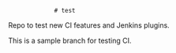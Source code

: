                  # test
Repo to test new CI features and Jenkins plugins.

This is a sample branch for testing CI. 

